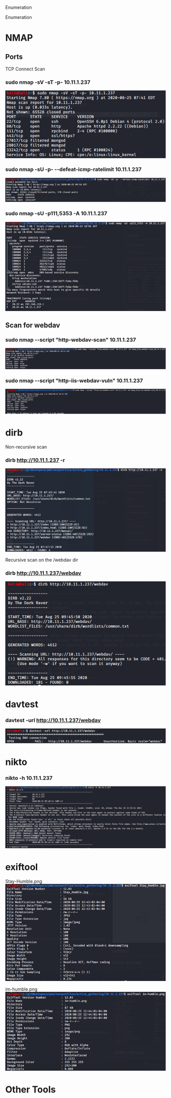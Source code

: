 Enumeration

Enumeration

# NMAP
## Ports
TCP Connect Scan
### sudo nmap -sV -sT -p- 10.11.1.237
![5d20dcbd42667f4b10574400be9ca0bf.png](../../_resources/1ef343704a7746c39fa3970d1aa950af.png)

### sudo nmap -sU -p- --defeat-icmp-ratelimit 10.11.1.237
![59553cd2a734c6ce65435b46bc5e99eb.png](../../_resources/7cb32157dd9b4d51800f47cc030fa9a8.png)

### sudo nmap -sU -p111,5353 -A 10.11.1.237
![2aa80fb1e8177d5ef05519b578c579b7.png](../../_resources/ddb89417384a4050b7e4c74c7403a1bc.png)

## Scan for webdav
### sudo nmap --script "http-webdav-scan" 10.11.1.237
![e20feda71418fd09afb5171c95391b91.png](../../_resources/0a301e4a11d84b90a8489f2ca61e3047.png)

### sudo nmap --script "http-iis-webdav-vuln" 10.11.1.237
![175e9792f81993727a8827ac8f1f7c41.png](../../_resources/dfd96e8125914956909de59e22f68759.png)

# dirb
Non-recursive scan
### dirb http://10.11.1.237 -r
![01497a3f7a625605b8bb22ad48af0105.png](../../_resources/cdd0aa134a0243f0b92483498eb8aaf4.png)

Recursive scan on the /webdav dir
### dirb http://10.11.1.237/webdav
![96efe8013cf85d23ad497e9bf621aafa.png](../../_resources/bf39052bfcb84fd88297a1b0dfee4685.png)

# davtest
### davtest -url http://10.11.1.237/webdav
![7e4da62f1aa1218e21a78608af6a3da5.png](../../_resources/4b2f5fe8b7ee4095bf4227449b72f523.png)

# nikto
### nikto -h 10.11.1.237
![22e34897580e3f470c5c4b93bf566758.png](../../_resources/58a6b659a28e4317a57bfdb024d9f767.png)


# exiftool
Stay-Humble.png
![5e6334318dd0075cc65ff51e7912c9d5.png](../../_resources/111a23614808416cb40afe46f30957b8.png)

im-humble.png
![28a58de391c5a139afd8947c95975a29.png](../../_resources/6ccbe947c1e0421e88a47abcacae1538.png)



# Other Tools
